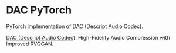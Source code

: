 # DAC PyTorch

PyTorch implementation of DAC (Descript Audio Codec).

[DAC (Descript Audio Codec)](https://arxiv.org/abs/2306.06546): High-Fidelity Audio Compression with Improved RVQGAN.
